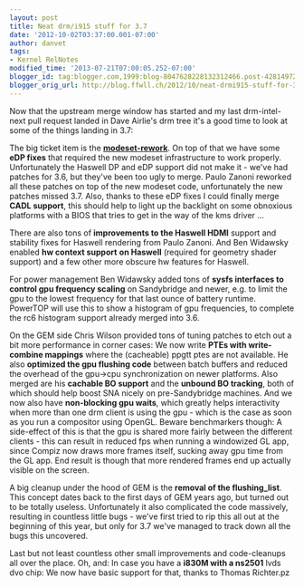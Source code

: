 ```yaml
---
layout: post
title: Neat drm/i915 stuff for 3.7
date: '2012-10-02T03:37:00.001-07:00'
author: danvet
tags:
- Kernel RelNotes
modified_time: '2013-07-21T07:00:05.252-07:00'
blogger_id: tag:blogger.com,1999:blog-8047628228132312466.post-4281497260812145729
blogger_orig_url: http://blog.ffwll.ch/2012/10/neat-drmi915-stuff-for-37.html
---
```


Now that the upstream merge window has started and my last drm-intel-next pull request landed in Dave Airlie's drm tree it's a good time to look at some of the things landing in 3.7:

<!--more-->

The big ticket item is the <b><a href="http://blog.ffwll.ch/2012/08/new-modeset-code.html">modeset-rework</a></b>. On top of that we have some <b>eDP fixes</b> that required the new modeset infrastructure to work properly. Unfortunately the Haswell DP and eDP support did not make it - we've had patches for 3.6, but they've been too ugly to merge. Paulo Zanoni reworked all these patches on top of the new modeset code, unfortunately the new patches missed 3.7.  Also, thanks to these eDP fixes I could finally merge <b>CADL support</b>, this should help to light up the backlight on some obnoxious platforms with a BIOS that tries to get in the way of the kms driver ...



There are also tons of <b>improvements to the Haswell HDMI</b> support and stability fixes for Haswell rendering from Paulo Zanoni. And Ben Widawsky enabled <b>hw context support</b> <b>on Haswell</b> (required for geometry shader support) and a few other more obscure hw features for Haswell.



For power management Ben Widawsky added tons of <b>sysfs interfaces to control gpu frequency scaling</b> on Sandybridge and newer, e.g. to limit the gpu to the lowest frequency for that last ounce of battery runtime. PowerTOP will use this to show a histogram of gpu frequencies, to complete the rc6 histogram support already merged into 3.6.



On the GEM side Chris Wilson provided tons of tuning patches to etch out a bit more performance in corner cases: We now write <b>PTEs with write-combine mappings</b> where the (cacheable) ppgtt ptes are not available. He also <b>optimized the gpu flushing code</b> between batch buffers and reduced the overhead of the gpu-&gt;cpu synchronization on newer platforms. Also merged are his <b>cachable BO support</b> and the <b>unbound BO tracking</b>, both of which should help boost SNA nicely on pre-Sandybridge machines. And we now also have <b>non-blocking gpu waits</b>, which greatly helps interactivity when more than one drm client is using the gpu - which is the case as soon as you run a compositor using OpenGL. Beware benchmarkers though: A side-effect of this is that the gpu is shared more fairly between the different clients - this can result in reduced fps when running a windowized GL app, since Compiz now draws more frames itself, sucking away gpu time from the GL app. End result is though that more rendered frames end up actually visible on the screen. 



A big cleanup under the hood of GEM is the <b>removal of the flushing_list</b>. This concept dates back to the first days of GEM years ago, but turned out to be totally useless. Unfortunately it also complicated the code massively, resulting in countless little bugs - we've first tried to rip this all out at the beginning of this year, but only for 3.7 we've managed to track down all the bugs this uncovered.



Last but not least countless other small improvements and code-cleanups all over the place. Oh, and: In case you have a <b>i830M with a ns2501</b> lvds dvo chip: We now have basic support for that, thanks to Thomas Richter.pz